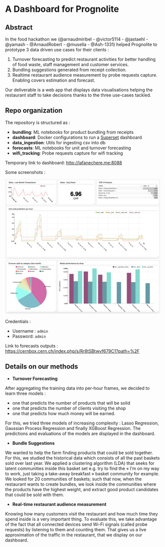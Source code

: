 # A Dashboard for Prognolite

## Abstract

In the food hackathon we (@arnaudmiribel - @victor5114 - @jastaehl - @yamash - @ArnaudRobert - @musella - @Ash-1331)
helped Prognolite to prototype 3 data driven use cases for their clients :
1. Turnover forecasting to predict restaurant activities for better handling of food waste, staff management and customer services.
2. Bundling suggestions generated from receipt collection.
3. Realtime restaurant audience measurement by probe requests capture. Enabling covers estimation and forecast.

Our deliverable is a web app that displays data visualisations helping the restaurant staff to take decisions thanks to the three use-cases tackled.

## Repo organization

The repository is structured as :
* **bundling**: ML notebooks for product bundling from receipts
* **dashboard**: Docker configurations to run a [Superset](https://github.com/apache/incubator-superset) dashboard
* **data_ingestion**: Utils for ingesting csv into db
* **forecasts**: ML notebooks for unit and turnover forecasting
* **wifi_tracking**: Probe requests capture for wifi tracking

Temporary link to dashboard: http://lafanechere.me:8088

Some screenshots :

<img src="./imgs/dashboard_1.png">
<img src="./imgs/dashboard_2.png">

Credentials :
* Username : `admin`
* Password:  `admin`

Link to forecasts outputs : https://cernbox.cern.ch/index.php/s/Rr8tSBtwvf679C1?path=%2F

## Details on our methods

* __Turnover Forecasting__

After aggregating the training data into per-hour frames, we decided to learn three models :
- one that predicts the number of products that will be solid
- one that predicts the number of clients visiting the shop
- one that predicts how much money will be earned.

For this, we tried three models of increasing complexity : Lasso Regression, Gaussian Process Regression and finally XGBoost Regression. The predictions and evaluations of the models are displayed in the dashboard.

* __Bundle Suggestions__  

We wanted to help the farm finding products that could be sold together. For this, we studied the historical data which consists of all the past baskets sold over last year.  We applied a clustering algorithm (LDA) that seeks for latent communities inside this basket set e.g. try to find the « I’m on my way to work, just taking a take-away breakfast » basket community for example. We looked for 20 communities of baskets; such that now, when the restaurant wants to create bundles, we look inside the communities where the products have the highest weight, and extract good product candidates that could be sold with them.

* __Real-time restaurant audience measurement__

Knowing how many customers visit the restaurant and how much time they spend inside is a very important thing. To evaluate this, we take advantage of the fact that all connected devices send Wi-Fi signals (called probe requests) by listening to them and counting them. That gives us a live approximation of the traffic in the restaurant, that we display on our dashboard.
